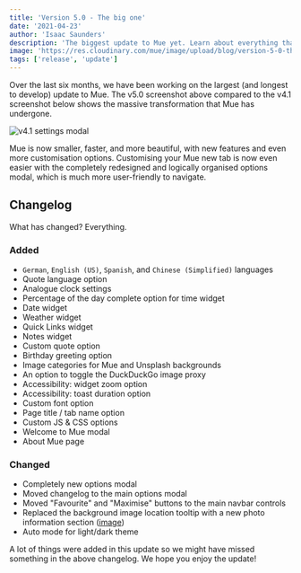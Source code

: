 ```yaml
---
title: 'Version 5.0 - The big one'
date: '2021-04-23'
author: 'Isaac Saunders'
description: 'The biggest update to Mue yet. Learn about everything that was added to Mue in the new 5.0 release.'
image: 'https://res.cloudinary.com/mue/image/upload/blog/version-5-0-the-big-one.webp'
tags: ['release', 'update']
---
```


Over the last six months, we have been working on the largest (and longest to develop) update to Mue. The v5.0 screenshot above compared to the v4.1 screenshot below shows the massive transformation that Mue has undergone.

![v4.1 settings modal](https://res.cloudinary.com/mue/image/upload/blog/version-4-1.webp)

Mue is now smaller, faster, and more beautiful, with new features and even more customisation options. Customising your Mue new tab is now even easier with the completely redesigned and logically organised options modal, which is much more user-friendly to navigate.

## Changelog

What has changed? Everything.

### Added

- `German`, `English (US)`, `Spanish`, and `Chinese (Simplified)` languages
- Quote language option
- Analogue clock settings
- Percentage of the day complete option for time widget
- Date widget
- Weather widget
- Quick Links widget
- Notes widget
- Custom quote option
- Birthday greeting option
- Image categories for Mue and Unsplash backgrounds
- An option to toggle the DuckDuckGo image proxy
- Accessibility: widget zoom option
- Accessibility: toast duration option
- Custom font option
- Page title / tab name option
- Custom JS & CSS options
- Welcome to Mue modal
- About Mue page

### Changed

- Completely new options modal
- Moved changelog to the main options modal
- Moved "Favourite" and "Maximise" buttons to the main navbar controls
- Replaced the background image location tooltip with a new photo information section ([image](https://res.cloudinary.com/mue/image/upload/blog/photoinformation.webp))
- Auto mode for light/dark theme

A lot of things were added in this update so we might have missed something in the above changelog. We hope you enjoy the update!
